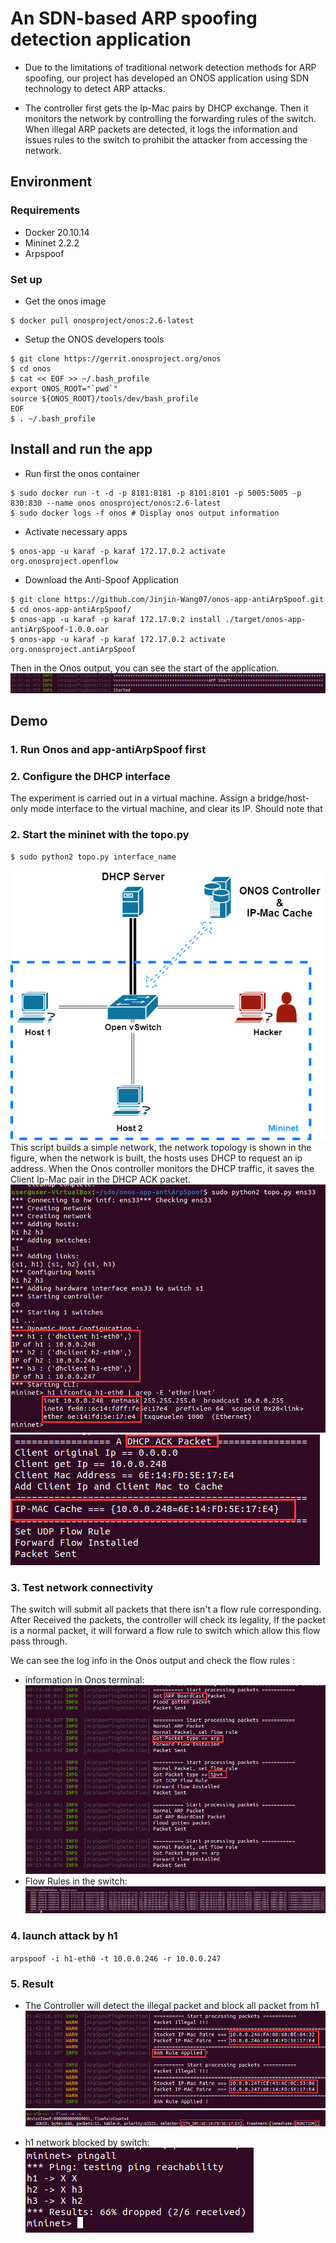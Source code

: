 # An SDN-based ARP spoofing detection application

- Due to the limitations of traditional network detection methods for ARP spoofing, our project has developed an ONOS application using SDN technology to detect ARP attacks.

- The controller first gets the Ip-Mac pairs by DHCP exchange. Then it monitors the network by controlling the forwarding rules of the switch. When illegal ARP packets are detected, it logs the information and issues rules to the switch to prohibit the attacker from accessing the network.

## Environment
### Requirements
- Docker 20.10.14
- Mininet 2.2.2
- Arpspoof

### Set up
- Get the onos image
```
$ docker pull onosproject/onos:2.6-latest
```
- Setup the ONOS developers tools
```
$ git clone https://gerrit.onosproject.org/onos
$ cd onos
$ cat << EOF >> ~/.bash_profile
export ONOS_ROOT="`pwd`"
source ${ONOS_ROOT}/tools/dev/bash_profile
EOF
$ . ~/.bash_profile
```

## Install and run the app
- Run first the onos container
``` 
$ sudo docker run -t -d -p 8181:8181 -p 8101:8101 -p 5005:5005 -p 830:830 --name onos onosproject/onos:2.6-latest 
$ sudo docker logs -f onos # Display onos output information
```
- Activate necessary apps
```
$ onos-app -u karaf -p karaf 172.17.0.2 activate org.onosproject.openflow
```
- Download the Anti-Spoof Application
```
$ git clone https://github.com/Jinjin-Wang07/onos-app-antiArpSpoof.git
$ cd onos-app-antiArpSpoof/
$ onos-app -u karaf -p karaf 172.17.0.2 install ./target/onos-app-antiArpSpoof-1.0.0.oar
$ onos-app -u karaf -p karaf 172.17.0.2 activate org.onosproject.antiArpSpoof
```

Then in the Onos output, you can see the start of the application.
![StartInfo](https://github.com/Jinjin-Wang07/onos-app-antiArpSpoof/blob/main/screenshots/startInfo.png)


## Demo
### 1. Run Onos and app-antiArpSpoof first
### 2. Configure the DHCP interface
The experiment is carried out in a virtual machine. 
Assign a bridge/host-only mode interface to the virtual machine, and clear its IP.
Should note that 
### 2. Start the mininet with the topo.py
```
$ sudo python2 topo.py interface_name
```
![ProjectToPo](https://github.com/Jinjin-Wang07/onos-app-antiArpSpoof/blob/main/screenshots/ProjectToPo.png)
This script builds a simple network, the network topology is shown in the figure, when the network is built, the hosts uses DHCP to request an ip address.
When the Onos controller monitors the DHCP traffic, it saves the Client Ip-Mac pair in the DHCP ACK packet.
![mininetStart](https://github.com/Jinjin-Wang07/onos-app-antiArpSpoof/blob/main/screenshots/mininetStart.png)
![getDhcpPacket](https://github.com/Jinjin-Wang07/onos-app-antiArpSpoof/blob/main/screenshots/getDhcpPacket.png)

### 3. Test network connectivity
The switch will submit all packets that there isn't a flow rule corresponding. After Received the packets, the controller will check its legality,  If the packet is a normal packet, it will forward a flow rule to switch which allow this flow pass through.

We can see the log info in the Onos output and check the flow rules : 
- information in Onos terminal:
![pingAllInfoTerm](https://github.com/Jinjin-Wang07/onos-app-antiArpSpoof/blob/main/screenshots/pingInfoInOnosTerm.png)
- Flow Rules in the switch:
![flowsPing](https://github.com/Jinjin-Wang07/onos-app-antiArpSpoof/blob/main/screenshots/flowsPing.png)

### 4. launch attack by h1
`arpspoof -i h1-eth0 -t 10.0.0.246 -r 10.0.0.247`

### 5. Result
- The Controller will detect the illegal packet and block all packet from h1
![warnInfo](https://github.com/Jinjin-Wang07/onos-app-antiArpSpoof/blob/main/screenshots/warnInfo.png)
![bandFlow](https://github.com/Jinjin-Wang07/onos-app-antiArpSpoof/blob/main/screenshots/bandFlow.png)

- h1 network blocked by switch: 
![AfterAttack](https://github.com/Jinjin-Wang07/onos-app-antiArpSpoof/raw/main/screenshots/AfterAttack.png#pic_center)
